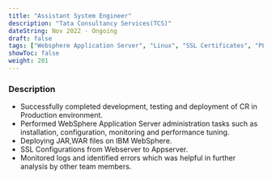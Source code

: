 ```yaml
---
title: "Assistant System Engineer"
description: "Tata Consultancy Services(TCS)"
dateString: Nov 2022 - Ongoing
draft: false
tags: ["Websphere Application Server", "Linux", "SSL Certificates", "PL/SQL", "Jenkins", "Tortoise SVN", "IBM Integration Desginer","Load Balancing","Oracle SQL Developer","Java"]
showToc: false
weight: 201
--- 
```


### Description

- Successfully completed development, testing and deployment of CR in Production environment.
- Performed WebSphere Application Server administration tasks such as installation, configuration, monitoring and performance tuning.
- Deploying JAR,WAR files on IBM WebSphere.
- SSL Configurations from Webserver to Appserver.
- Monitored logs and identified errors which was helpful in further analysis by other team members.


